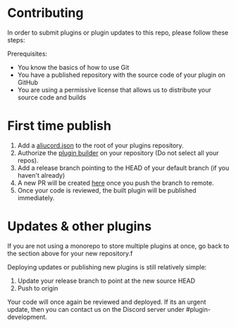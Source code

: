 # Contributing

In order to submit plugins or plugin updates to this repo, please follow these steps:

Prerequisites:

- You know the basics of how to use Git
- You have a published repository with the source code of your plugin on GitHub
- You are using a permissive license that allows us to distribute your source code and builds

# First time publish

1. Add a [aliucord.json](./README.md#copied-source-repositories) to the root of your plugins repository.
2. Authorize the [plugin builder](https://github.com/apps/aliucord-plugins) on your repository (Do not select all your
   repos).
3. Add a release branch pointing to the HEAD of your default branch (if you haven't already)
4. A new PR will be created [here](https://github.com/Aliucord/plugins) once you push the branch to remote.
5. Once your code is reviewed, the built plugin will be published immediately.

# Updates & other plugins

If you are not using a monorepo to store multiple plugins at once, go back to the section above for your new
repository.f

Deploying updates or publishing new plugins is still relatively simple:

1. Update your release branch to point at the new source HEAD
2. Push to origin

Your code will once again be reviewed and deployed. If its an urgent update, then you can contact us on the Discord
server under #plugin-development.
